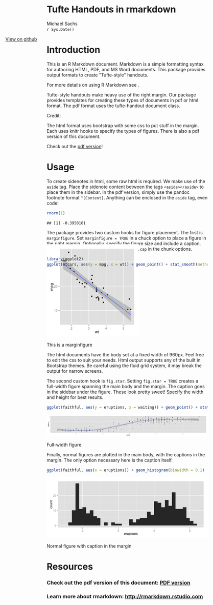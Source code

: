 # Tufte Handouts in rmarkdown
Michael Sachs  
`r Sys.Date()`  

<style type = "text/css">
header {

width: 160px;
position: fixed;
float: left;
margin-left: -160px;

}
</style>

<header>
<a href="http://github.com/sachsmc/tufterhandout">View on github</a>
</header>


# Introduction

This is an R Markdown document. Markdown is a simple formatting syntax for authoring HTML, PDF, and MS Word documents. This package provides output formats to create "Tufte-style" handouts. 

<aside>For more details on using R Markdown see <http://rmarkdown.rstudio.com>.</aside> 

Tufte-style handouts make heavy use of the right margin. Our package provides templates for creating these types of documents in pdf or html format. The pdf format uses the tufte-handout document class.

<aside>Credit: <http://code.google.com/p/tufte-latex/></aside>

The html format uses bootstrap with some css to put stuff in the margin. Each uses knitr hooks to specify the types of figures. There is also a pdf version of this document.

<aside> Check out the <a href="pindex.pdf">pdf version</a>!</aside>

# Usage

To create sidenotes in html, some raw html is required. We make use of the `aside` tag. Place the sidenote content between the tags `<aside></aside>` to place them in the sidebar. In the pdf version, simply use the pandoc footnote format `^[Content]`. Anything can be enclosed in the `aside` tag, even code!

<aside>

```r
rnorm(1)
```

```
## [1] -0.3950161
```
</aside>

The package provides two custom hooks for figure placement. The first is `marginfigure`. Set `marginfigure = TRUE` in a chuck option to place a figure in the right margin. Optionally, specify the figure size and include a caption. Captions are passed as strings through `fig.cap` in the chunk options.


```r
library(ggplot2)
ggplot(mtcars, aes(y = mpg, x = wt)) + geom_point() + stat_smooth(method = "lm")
```

<aside style="margin-top:-6em"> <img src="./index_files/figure-html/fig1-1.png"><p class="caption">This is a marginfigure</p></aside>

The html documents have the body set at a fixed width of 960px. Feel free to edit the css to suit your needs. Html output supports any of the built in Bootstrap themes. Be careful using the fluid grid system, it may break the output for narrow screens. 

The second custom hook is `fig.star`. Setting `fig.star = TRUE` creates a full-width figure spanning the main body and the margin. The caption goes in the sidebar under the figure. These look pretty sweet!  Specify the width and height for best results. 


```r
ggplot(faithful, aes(y = eruptions, x = waiting)) + geom_point() + stat_smooth(method = "loess")
```

<div class="fullwidth"> <img src="./index_files/figure-html/fig2-1.png"><aside style="margin-top: 0em"><p class="caption">Full-width figure</p><aside></div>

Finally, normal figures are plotted in the main body, with the captions in the margin. The only option necessary here is the caption itself.


```r
ggplot(faithful, aes(x = eruptions)) + geom_histogram(binwidth = 0.1)
```

<p><img src="./index_files/figure-html/fig3-1.png"> <aside><p class="caption">Normal figure with caption in the margin</p></aside></p>

# Resources

### Check out the pdf version of this document: <a href="pindex.pdf">PDF version</a>

### Learn more about rmarkdown: <http://rmarkdown.rstudio.com>



